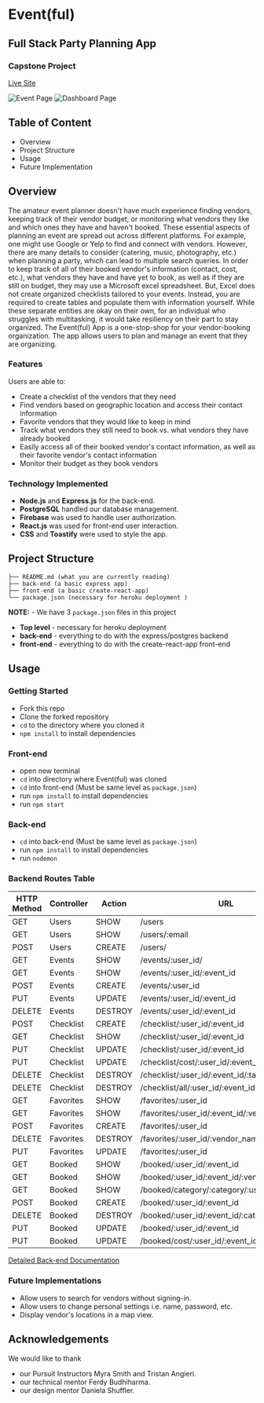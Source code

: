 # Event(ful) 
## Full Stack Party Planning App
### Capstone Project

[Live Site](https://eventful-application.netlify.app)


![Event Page](./assets/event.jpeg)
![Dashboard Page](./assets/dashboard.jpeg)


## Table of Content
* Overview
* Project Structure
* Usage 
* Future Implementation
<!-- * Contributors -->

## Overview
The amateur event planner doesn't have much experience finding vendors, keeping track of their vendor budget, or monitoring what vendors they like and which ones they have and haven't booked. These essential aspects of planning an event are spread out across different platforms. For example, one might use Google or Yelp to find and connect with vendors. However, there are many details to consider (catering, music, photography, etc.) when planning a party, which can lead to multiple search queries. In order to keep track of all of their booked vendor's information (contact, cost, etc.), what vendors they have and have yet to book, as well as if they are still on budget, they may use a Microsoft excel spreadsheet. But, Excel does not create organized checklists tailored to your events. Instead, you are required to create tables and populate them with information yourself. While these separate entities are okay on their own, for an individual who struggles with multitasking, it would take resiliency on their part to stay organized.
The Event(ful) App is a one-stop-shop for your vendor-booking organization. The app allows users to plan and manage an event that they are organizing.

### Features

 Users are able to:
* Create a checklist of the vendors that they need
* Find vendors based on geographic location and access their contact information
* Favorite vendors that they would like to keep in mind
* Track what vendors they still need to book vs. what vendors they have already booked
* Easily access all of their booked vendor's contact information, as well as their favorite vendor's contact information
* Monitor their budget as they book vendors

### Technology Implemented
* **Node.js** and **Express.js** for the back-end.
* **PostgreSQL** handled our database management.
* **Firebase** was used to handle user authorization.
* **React.js** was used for front-end user interaction.
* **CSS** and **Toastify** were used to style the app.

## Project Structure

```
├── README.md (what you are currently reading)
├── back-end (a basic express app)
├── front-end (a basic create-react-app)
└── package.json (necessary for heroku deployment )
```

**NOTE:** - We have 3 `package.json` files in this project

- **Top level** - necessary for heroku deployment
- **back-end** - everything to do with the express/postgres backend
- **front-end** - everything to do with the create-react-app front-end


## Usage
### Getting Started
* Fork this repo
* Clone the forked repository
* `cd` to the directory where you cloned it
* `npm install` to install dependencies

### Front-end
* open new terminal
* `cd` into directory where Event(ful) was cloned
* `cd` into front-end (Must be same level as `package.json`)
* run `npm install` to install dependencies
* run `npm start`

### Back-end
* `cd` into back-end (Must be same level as `package.json`)
* run `npm install` to install dependencies
* run `nodemon`

### Backend Routes Table 

| HTTP Method | Controller | Action | URL
| ----------- | ----------- | ----------- | ----------- |
| GET | Users | SHOW | /users |
| GET |Users | SHOW | /users/:email |
| POST | Users | CREATE | /users/ |
| GET | Events | SHOW | /events/:user_id/ |
| GET | Events | SHOW | /events/:user_id/:event_id |
| POST | Events | CREATE | /events/:user_id |
| PUT | Events | UPDATE | /events/:user_id/:event_id |
| DELETE | Events | DESTROY | /events/:user_id/:event_id|
| POST | Checklist | CREATE | /checklist/:user_id/:event_id |
| GET | Checklist | SHOW | /checklist/:user_id/:event_id |
| PUT | Checklist | UPDATE | /checklist/:user_id/:event_id |
| PUT | Checklist | UPDATE | /checklist/cost/:user_id/:event_id |
| DELETE | Checklist | DESTROY | /checklist/:user_id/:event_id/:task_name |
| DELETE | Checklist | DESTROY | /checklist/all/:user_id/:event_id |
| GET | Favorites | SHOW | /favorites/:user_id |
| GET | Favorites | SHOW | /favorites/:user_id/:event_id/:vendor_name |
| POST | Favorites| CREATE | /favorites/:user_id |
| DELETE | Favorites| DESTROY | /favorites/:user_id/:vendor_name |
| PUT |Favorites | UPDATE | /favorites/:user_id |
| GET | Booked | SHOW | /booked/:user_id/:event_id  |
| GET | Booked | SHOW | /booked/:user_id/:event_id/:vendor_name  |
| GET | Booked | SHOW | /booked/category/:category/:user_id/:event_id  |
| POST | Booked| CREATE | /booked/:user_id/:event_id |
| DELETE | Booked| DESTROY | /booked/:user_id/:event_id/:category |
| PUT | Booked | UPDATE | /booked/:user_id/:event_id |
| PUT | Booked | UPDATE | /booked/cost/:user_id/:event_id |



[Detailed Back-end Documentation](https://documenter.getpostman.com/view/16788389/UUy65PT5)

### Future Implementations
* Allow users to search for vendors without signing-in.
* Allow users to change personal settings i.e. name, password, etc. 
* Display vendor's locations in a map view.




## Acknowledgements
We would like to thank 
* our Pursuit Instructors Myra Smith and Tristan Angieri.
* our technical mentor Ferdy Budhiharma.
* our design mentor Daniela Shuffler.



<!-- 
## Contributors
* [Cassidy Beni](https://github.com/cassidybeni)
* [Angelina Ebreo](https://github.com/angelinaebreo)
* [Rayvon Finney-Pinkston](https://github.com/rayfinn55)
* [Teyanna Earle](https://github.com/teyannaearle)
* [Jasleen Villamil](https://github.com/jasleenv)
* [Raymond Udeogu](https://github.com/rayu117)
 -->
